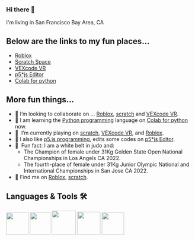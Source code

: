 ### Hi there 👋

<!--
**ShuhanGeng/shuhangeng** is a ✨ _special_ ✨ repository because its `README.md` (this file) appears on your GitHub profile.

Here are some ideas to get you started:

- 🔭 I’m currently working on ...
- 🌱 I’m currently learning ...
- 👯 I’m looking to collaborate on ...
- 🤔 I’m looking for help with ...
- 💬 Ask me about ...
- 📫 How to reach me: ...
- 😄 Pronouns: ...
- ⚡ Fun fact: ...
-->
 
I'm living in San Francisco Bay Area, CA

## Below are the links to my fun places...
-   [Roblox](https://www.roblox.com/users/3002961676/profile)
-   [Scratch Space](https://scratch.mit.edu/users/shaepa)
-   [VEXcode VR](https://github.com/ShuhanCode/LavnerEducation/)
-   [p5*js Editor](https://editor.p5js.org/shuhangeng/sketches)
-   [Colab for python](https://colab.research.google.com)

## More fun things...

- 👯    I’m looking to collaborate on ... [Roblox](https://www.roblox.com/users/3002961676/profile), [scratch](https://scratch.mit.edu/users/shaepa/) and [VEXcode VR](https://github.com/ShuhanCode/LavnerEducation/).
- 🌱    I am learning the [Python programming](https://github.com/ShuhanCode/lavner-python) language on [Colab for python](https://colab.research.google.com) now.  
- 🤟    I’m currently playing on [scratch](https://scratch.mit.edu/users/shaepa/), [VEXcode VR](https://github.com/ShuhanCode/LavnerEducation/), and [Roblox](https://www.roblox.com/users/3002961676/profile).
- 🔭    I also like [p5.js programming](./P5-program.md), edits some codes on [p5*js Editor](https://editor.p5js.org/shuhangeng/sketches/).
- 🥇    Fun fact: I am a white belt in judo and: 
    -   The Champion of female under 31Kg Golden State Open National Championships in Los Angels CA 2022.
    -   The fourth-place of female under 31Kg Junior Olympic National and International Championships in San Jose CA 2022.
- 📧    Find me on [Roblox](https://www.roblox.com/users/3002961676/profile), [scratch](https://scratch.mit.edu/users/shaepa/). 
 
## Languages & Tools 🛠

<a href="https://scratch.mit.edu/users/shaepa/" target="_blank"><img src="https://user-images.githubusercontent.com/107777649/176965559-e384f769-5f88-4837-bf60-08a5a9f97942.png" height="60"/></a>
<a href="https://vr.vex.com/" target="_blank"><img src="https://user-images.githubusercontent.com/107777649/176966861-cbd558e5-0910-4cb9-a45d-d6c613a73ea7.png" width="55" height="60"/></a>
<a href="https://www.youtube.com/playlist?list=PLRqwX-V7Uu6bI1SlcCRfLH79HZrFAtBvX" target="_blank"><img src="https://user-images.githubusercontent.com/7886233/162657213-0c44307c-d4df-4220-9d3c-46e00380c451.png" height="65"/></a>
<a href="https://github.com/p5-designer/p5js-starter/blob/main/Shiffman-p5js-videos/All-p5js-tutorial-videos/README.md" target="_blank"><img src="https://user-images.githubusercontent.com/7886233/167035355-465121f2-e6f9-4452-9661-3e528c5fae7f.png" height="62"/></a>
<a href="https://docs.python.org/3.9/tutorial/index.html" target="_blank"><img src="https://user-images.githubusercontent.com/7886233/177693012-e2558a04-2e0d-46d9-a7c6-85922b8d1394.png" height="60"/></a>



















































































